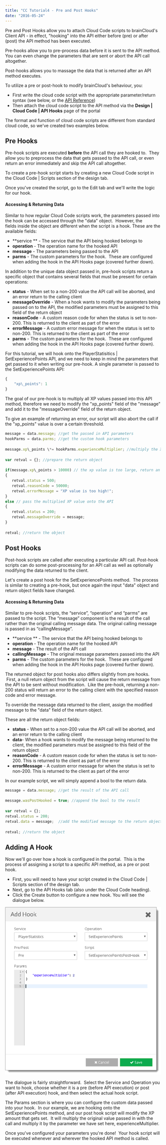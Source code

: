 ```yaml
---
title: "CC Tutorial4 - Pre and Post Hooks"
date: "2016-05-24"
---
```


Pre and Post Hooks allow you to attach Cloud Code scripts to brainCloud's Client API - in effect, "hooking" into the API either before (pre) or after (post) the API method has been executed.

Pre-hooks allow you to pre-process data before it is sent to the API method. You can even change the parameters that are sent or abort the API call altogether.

Post-hooks allows you to massage the data that is returned after an API method executes.

To utilize a pre or post-hook to modify brainCloud's behaviour, you:

- First write the cloud code script with the appropriate parameter/return syntax (see below, or the [API Reference](/apidocs/apiref/?cloudcode#cc-ccscripts-apihooks))
- Then attach the cloud code script to the API method via the **Design | Cloud Code | API Hooks** page of the portal

The format and function of cloud code scripts are different from standard cloud code, so we've created two examples below.

## Pre Hooks

Pre-hook scripts are executed **before** the API call they are hooked to.  They allow you to preprocess the data that gets passed to the API call, or even return an error immediately and skip the API call altogether.

To create a pre-hook script starts by creating a new Cloud Code script in the Cloud Code | Scripts section of the design tab.

Once you've created the script, go to the Edit tab and we'll write the logic for our hook.

#### Accessing & Returning Data

Similar to how regular Cloud Code scripts work, the parameters passed into the hook can be accessed through the "data" object.  However, the fields inside the object are different when the script is a hook. These are the available fields:

- **service ** - The service that the API being hooked belongs to
- **operation** \- The operation name for the hooked API
- **message** \- The parameters being passed to the API
- **parms** \- The custom parameters for the hook.  These are configured when adding the hook in the API Hooks page (covered further down).

In addition to the unique data object passed in, pre-hook scripts return a specific object that contains several fields that must be present for certain operations:

- **status** - When set to a non-200 value the API call will be aborted, and an error return to the calling client
- **messageOverride** - When a hook wants to modify the parameters being passed on to the API, the modified parameters must be assigned to this field of the return object
- **reasonCode** \- A custom reason code for when the status is set to non-200. This is returned to the client as part of the error
- **errorMessage** - A custom error message for when the status is set to non-200. This is returned to the client as part of the error
- **parms** \- The custom parameters for the hook.  These are configured when adding the hook in the API Hooks page (covered further down).

For this tutorial, we will hook onto the PlayerStatisitics | SetExperiencePoints API, and we need to keep in mind the parameters that get passed to it when writing our pre-hook. A single parameter is passed to the SetExperiencePoints API:
```js
{
    "xp\_points": 1
}
```
The goal of our pre-hook is to multiply all XP values passed into this API method, therefore we need to modify the "xp\_points" field of the "message" and add it to the "messageOverride" field of the return object.

To give an example of returning an error, our script will also abort the call if the "xp\_points" value is over a certain threshold.
```js
message = data.message; //get the passed in API parameters
hookParms = data.parms; //get the custom hook parameters

message.xp\_points \*= hookParms.experienceMultiplier; //multiply the XP points value that was passed in

var retval = {}; //prepare the return object

if(message.xp\_points > 10000) // the xp value is too large, return an error
{
   retval.status = 500;
   retval.reasonCode = 50000;
   retval.errorMessage = "XP value is too high!";
} 
else // pass the multiplied XP value onto the API
{
   retval.status = 200;
   retval.messageOverride = message;
}

retval; //return the object
```
## Post Hooks

Post-hook scripts are called after executing a particular API call. Post-hook scripts can do some post-processing for an API call as well as optionally modifying the data returned to the client.

Let's create a post hook for the SetExperiencePoints method.  The process is similar to creating a pre-hook, but once again the input "data" object and return object fields have changed.

#### Accessing & Returning Data

Similar to pre-hook scripts, the “service”, “operation” and “parms” are passed to the script. The “message” component is the result of the call rather than the original calling message data. The original calling message is passed in as “callingMessage”.

- **service ** - The service that the API being hooked belongs to
- **operation** \- The operation name for the hooked API
- **message** \- The result of the API call
- **callingMessage** - The original message parameters passed into the API
- **parms** \- The custom parameters for the hook.  These are configured when adding the hook in the API Hooks page (covered further down).

The returned object for post hooks also differs slightly from pre hooks.  First, a null return object from the script will cause the return message from the API to be sent without modification.  Like the pre-hook, returning a non-200 status will return an error to the calling client with the specified reason code and error message.

To override the message data returned to the client, assign the modified message to the "data" field of the return object.

These are all the return object fields:

- **status** - When set to a non-200 value the API call will be aborted, and an error return to the calling client
- **data**\- When a hook wants to modify the message being returned to the client, the modified parameters must be assigned to this field of the return object
- **reasonCode** \- A custom reason code for when the status is set to non-200. This is returned to the client as part of the error
- **errorMessage** - A custom error message for when the status is set to non-200. This is returned to the client as part of the error

In our example script, we will simply append a bool to the return data.
```js
message = data.message; //get the result of the API call

message.wasPostHooked = true; //append the bool to the result

var retval = {};
retval.status = 200;
retval.data = message;  //add the modified message to the return object

retval; //return the object
```
## Adding A Hook

Now we'll go over how a hook is configured in the portal.  This is the process of assigning a script to a specific API method, as a pre or post hook.

- First, you will need to have your script created in the Cloud Code | Scripts section of the design tab.
- Next, go to the API Hooks tab (also under the Cloud Code heading).
- Click the Create button to configure a new hook. You will see the dialogue below.

[![](images/Tut4_PrePostHook-1.png)](/apidocs/wp-content/uploads/2018/03/Tut4_PrePostHook-1.png)

The dialogue is fairly straightforward.  Select the Service and Operation you want to hook, choose whether it is a pre (before API execution) or post (after API execution) hook, and then select the actual hook script.

The Params section is where you can configure the custom data passed into your hook.  In our example, we are hooking onto the SetExperiencePoints method, and our post hook script will modify the XP amount that gets set.  It will multiply the original value passed in with the call and multiply it by the parameter we have set here, experienceMultiplier.

Once you've configured your parameters you're done!  Your hook script will be executed whenever and wherever the hooked API method is called.
